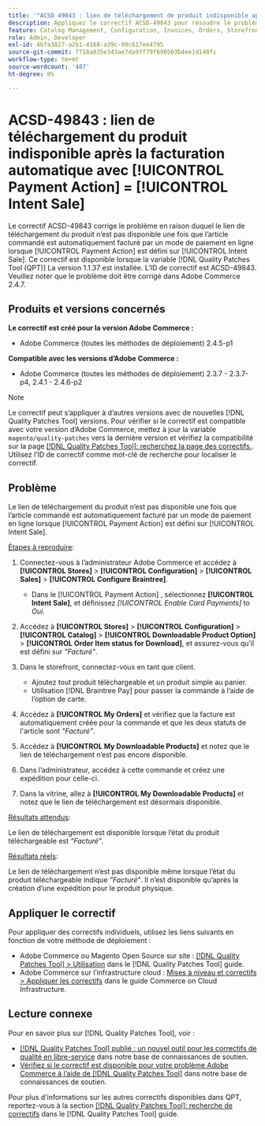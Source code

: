```yaml
---
title: '"ACSD 49843 : lien de téléchargement de produit indisponible après la facturation automatique avec [!UICONTROL Payment Action] = [!UICONTROL Intent Sale]'''
description: Appliquez le correctif ACSD-49843 pour résoudre le problème Adobe Commerce en raison duquel le lien de téléchargement de produit n’est pas disponible une fois que l’article commandé est automatiquement facturé par un mode de paiement en ligne lorsque [!UICONTROL Payment Action] est défini sur [!UICONTROL Intent Sale].
feature: Catalog Management, Configuration, Invoices, Orders, Storefront
role: Admin, Developer
exl-id: 4bfa3827-a2b1-4168-a39c-99c617ee4795
source-git-commit: 7718a835e343ae7da9ff79f690503b4ee1d140fc
workflow-type: tm+mt
source-wordcount: '487'
ht-degree: 0%

---
```


# ACSD-49843 : lien de téléchargement du produit indisponible après la facturation automatique avec [!UICONTROL Payment Action] = [!UICONTROL Intent Sale]

Le correctif ACSD-49843 corrige le problème en raison duquel le lien de téléchargement du produit n’est pas disponible une fois que l’article commandé est automatiquement facturé par un mode de paiement en ligne lorsque [!UICONTROL Payment Action] est défini sur [!UICONTROL Intent Sale]. Ce correctif est disponible lorsque la variable [!DNL Quality Patches Tool (QPT)] La version 1.1.37 est installée. L’ID de correctif est ACSD-49843. Veuillez noter que le problème doit être corrigé dans Adobe Commerce 2.4.7.

## Produits et versions concernés

**Le correctif est créé pour la version Adobe Commerce :**

* Adobe Commerce (toutes les méthodes de déploiement) 2.4.5-p1

**Compatible avec les versions d’Adobe Commerce :**

* Adobe Commerce (toutes les méthodes de déploiement) 2.3.7 - 2.3.7-p4, 2.4.1 - 2.4.6-p2

>[!NOTE]
>
>Le correctif peut s’appliquer à d’autres versions avec de nouvelles [!DNL Quality Patches Tool] versions. Pour vérifier si le correctif est compatible avec votre version d’Adobe Commerce, mettez à jour la variable `magento/quality-patches` vers la dernière version et vérifiez la compatibilité sur la page [[!DNL Quality Patches Tool]: recherchez la page des correctifs.](https://experienceleague.adobe.com/tools/commerce-quality-patches/index.html). Utilisez l’ID de correctif comme mot-clé de recherche pour localiser le correctif.

## Problème

Le lien de téléchargement du produit n’est pas disponible une fois que l’article commandé est automatiquement facturé par un mode de paiement en ligne lorsque [!UICONTROL Payment Action] est défini sur [!UICONTROL Intent Sale].

<u>Étapes à reproduire</u>:

1. Connectez-vous à l’administrateur Adobe Commerce et accédez à **[!UICONTROL Stores]** > **[!UICONTROL Configuration]** > **[!UICONTROL Sales]** > **[!UICONTROL Configure Braintree]**.

   * Dans le [!UICONTROL Payment Action] , sélectionnez **[!UICONTROL Intent Sale]**, et définissez *[!UICONTROL Enable Card Payments]* to *Oui*.

1. Accédez à **[!UICONTROL Stores]** > **[!UICONTROL Configuration]** > **[!UICONTROL Catalog]** > **[!UICONTROL Downloadable Product Option]** > **[!UICONTROL Order Item status for Download]**, et assurez-vous qu’il est défini sur *&quot;Facturé&quot;*.
1. Dans le storefront, connectez-vous en tant que client.

   * Ajoutez tout produit téléchargeable et un produit simple au panier.
   * Utilisation [!DNL Braintree Pay] pour passer la commande à l’aide de l’option de carte.

1. Accédez à **[!UICONTROL My Orders]** et vérifiez que la facture est automatiquement créée pour la commande et que les deux statuts de l&#39;article sont *&quot;Facturé&quot;*.
1. Accédez à **[!UICONTROL My Downloadable Products]** et notez que le lien de téléchargement n’est pas encore disponible.
1. Dans l’administrateur, accédez à cette commande et créez une expédition pour celle-ci.
1. Dans la vitrine, allez à **[!UICONTROL My Downloadable Products]** et notez que le lien de téléchargement est désormais disponible.

<u>Résultats attendus</u>:

Le lien de téléchargement est disponible lorsque l’état du produit téléchargeable est *&quot;Facturé&quot;*.

<u>Résultats réels</u>:

Le lien de téléchargement n’est pas disponible même lorsque l’état du produit téléchargeable indique *&quot;Facturé&quot;*. Il n’est disponible qu’après la création d’une expédition pour le produit physique.

## Appliquer le correctif

Pour appliquer des correctifs individuels, utilisez les liens suivants en fonction de votre méthode de déploiement :

* Adobe Commerce ou Magento Open Source sur site : [[!DNL Quality Patches Tool] > Utilisation](https://experienceleague.adobe.com/docs/commerce-operations/tools/quality-patches-tool/usage.html) dans le [!DNL Quality Patches Tool] guide.
* Adobe Commerce sur l’infrastructure cloud : [Mises à niveau et correctifs > Appliquer les correctifs](https://experienceleague.adobe.com/docs/commerce-cloud-service/user-guide/develop/upgrade/apply-patches.html) dans le guide Commerce on Cloud Infrastructure.

## Lecture connexe

Pour en savoir plus sur [!DNL Quality Patches Tool], voir :

* [[!DNL Quality Patches Tool] publié : un nouvel outil pour les correctifs de qualité en libre-service](/help/announcements/adobe-commerce-announcements/magento-quality-patches-released-new-tool-to-self-serve-quality-patches.md) dans notre base de connaissances de soutien.
* [Vérifiez si le correctif est disponible pour votre problème Adobe Commerce à l’aide de [!DNL Quality Patches Tool]](/help/support-tools/patches-available-in-qpt-tool/check-patch-for-magento-issue-with-magento-quality-patches.md) dans notre base de connaissances de soutien.

Pour plus d’informations sur les autres correctifs disponibles dans QPT, reportez-vous à la section [[!DNL Quality Patches Tool]: recherche de correctifs](https://experienceleague.adobe.com/tools/commerce-quality-patches/index.html) dans le [!DNL Quality Patches Tool] guide.
